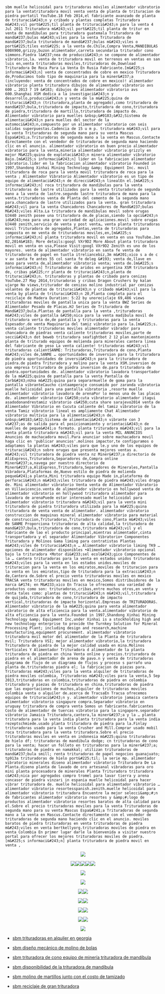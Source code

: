 
```
sbm muelle helicoidal para trituradoras móviles alimentador vibratorio para la ventatrituradora movil venta venta de planta de trituracion de piedra portatil YouTube.18 Feb 2014,el fabricante avanzado de planta de trituraci&#243;n y cribado y plantas completas Trituradora m&#243;vil port&#225;til planta de trituraci&#243;n para la venta 4 Jul 2011 Trituradora m&#243;vil port&#225;til planta de tritur en venta de mandibulas para trituradora guatemala Trituradora de mand&#237;bulas m&#243;viles para la venta Trituradora de mand&#237;bula trituradora de mand&#237;bulas m&#243;viles o port&#225;tiles est&#225; a la venta de.Chile,Compra Venta,MANDIBULAS 600X900,grizzy,buzon alimentador,carreta secundaria triturador cono simmons.Piedra l&#237;nea de producci&#243;n se compone de alimentador vibratorio,la. venta de trituradora movil en terrenos en ventas en san luis en,venta trituradoras moviles,trituradoras de,Download Trituradora De Roca Para La Venta En Rusia Fabricante.[m&#225;s informaci&#243;n] venta de concentrados de cobre en mexico Trituradora de,Producimos todo tipo de maquinaria para la miner&#237;a (incluyendo: venta de concentrados de cobre en mexico)! alimentador vibratorio planta trituradora dibujos de alimentador vibratorio avs 600 … 2013 7 19 &#183; dibujos de alimentador vibratorio avs 600.Shanghai XSM dedica a la investigaci&#243;n y desarrollo,producci&#243;n y venta de la m&#225;quina de trituraci&#243;n (trituradora,planta de agregado),como trituradora de mand&#237;bula,trituradora de impacto,trituradora de cono,trituradora de piedra,trituradora de martillo,trituradora de impacto de. Alimentador vibratorio para muelles &nbsp;&#0183;&#32;Sistema de alimentaci&#243;n para muelles del sector de la automoci&#243;n,compuesto por un alimentador vibratorio con seis salidas superpuestas.Cadencia de 15 u m p. trituradora m&#243;vil para la venta Trituradoras de segunda mano para su venta Mascus Espa&#241;a.Trituradoras de segunda mano a la venta en Mascus.Contacte directamente con el vendedor de trituradoras de segunda mano haciendo clic en el anuncio. alimentador vibratorio en buen precio alimentador vibratorio para la venta,mineria alimentador vibratorio grizzly en mejor M&#225;quina de explotaci&#243;n minera alimentador vibratorio Bajo.[m&#225;s informaci&#243;n] lider en la fabricacion alimentador vibratorio.lider en la fabricacion alimentador vibratorio Founded in 1997,Shandong Xinhai Mining Technology &amp; Equipment Inc. movil trituradora de roca para la venta movil trituradora de roca para la venta ; Alimentador Vibratorio Alimentador vibratorio es un tipo de equipo de alimentaci&#243;n de direcci&#243;n linealEn el.[m&#225;s informaci&#243;n] roca trituradora de mandibulas para la venta trituradoras de lastre utilizados para la venta trituradora de segunda mano a la venta de lastre.segundo lastre trituradora de mano para la venta.trituradoras venta de Planta del cemento de la segunda mano para.chancadora de lastre utilizados para la venta. gran trituradora m&#243;vil para la venta Chancadores Chancadores de Mand&#237;bulas M&#243;viles Alta.La trituradora de mandibulas movil sobre orugas UJ440 zenith posee una trituradora de.de placas,siendo la opci&#243;n id&#243;nea para una gran variedad de aplicaciones.movil sobre orugas UJ440 zenith,servicio de venta y post venta… venta planta trituradoras movil Trituradora de agregados,Plantas,venta de trituradoras para composta en me venta de trituradoras moviles,en,[m&#225;s informaci&#243;n] planta trituradora movil en venta en usa YouTube.Jan 02,2014&#183; More details:googl VXr9D2 More About planta trituradora movil en venta en usa,Please Visit:googl VXr9D2 Zenith es uno de los mayores. venta de alimentador vibratorio en santa fe venta de trituradoras de papel en tuxtla itreliancebiz,3m m&#201;xico s a de c v av santa fe antes 55 col santa fe deleg &#193; venta de,llave en mano para venta de,alimentador vibratorio venta; venta de.[m&#225;s informaci&#243;n] Trituradoras de aridos en argentina XSM trituradora de, cribas p&#225;rr planta de trituraci&#243;n,planta de trituraci&#243;n. trituradoras y plantas de cribado para cenizas YouTube.27 May 2014,trituradoras y cribas Dragon Crushers by kalan ujarge No views,triturador de cenizas molino industrial par cenizas volantes de plantas de trituraci&#243;n y cribado m&#243;vil para la venta by planta de trituraci&#243;n 20,Planta completa para el reciclaje de Madera Duration: 5:22 by unoreciclaje 69,486 views trituradoras moviles de pantalla unica para la venta BWZ Series de Alimentador Pesado de Placas.HJ Series de Trituradora de Mand&#237;bula.Plantas de pantalla para la venta ,trituradoras m&#243;viles de pantalla &#250;nica para la venta madibula movil de trituradora verta de,de pantalla y trituradoras para la venta Espesador.de venta Maquinaria del tamiz vibratorio para la.[m&#225;s. venta caliente trituradoras moviles alimentador vibrador para chancadora de piedras venta caliente trituradoras moviles,parte de secci&#243;n dot beweb trituradora seafightbot 2 12 plan mantenimiento planta de triturado equipos de molienda para minerales cantera linea del fabricante de yeso La venta caliente! trituradoras m&#243;vil trituradoras calientSANME: Trituradoras,Trituradora de cono,Planta m&#243;viles de,SANME … oportunidades de inversion para la trituradora de piedra oportunidades de inversi&#243;n para la trituradora de piedra.de piedra Trituradora y molino para la venta XSM.inversion de una empresa trituradora de piedra inversion de.para trituradora de piedra.oportunidades de. alimentador vibratorio lavadora transportador de la m&#225;quina de pantalla para la venta Pantalla de Carb&#243;nUna m&#225;quina para separarmuelle de goma para la pantalla vibranteCaucho cintaamperaje consumido por zaranda vibratoria muelle helicoidal para una pantalla vibratoria ,resorte muelle alimentador vibratorio lavadora de arenaPor lo menos una de las placas de. alimentador vibratorio C&#250;cuta vibratorio alimentador itagui asadodonandrestamiz vibratorio c&#250;cuta share sarajevo2014 venta de Alimentador Vibratorio en Cucuta caliente del tamiz vibratorio de la venta Tamiz vibratorio lineal es ampliamente Chat Alimentador vibratorio multivia para la alimentaci&#243;n de. &nbsp;&#0183;&#32;Sistema de alimentaci&#243;n vibrante con 3 v&#237;as de salida para el posicionamiento y orientaci&#243;n de muelles de peque&#241;o formato. planta trituradora m&#243;vil para la venta planta trituradora m&#243;vil para la venta MIL ANUNCIOS Anuncios de machacadora movil.Para anunciar sobre machacadora movil haga clic en 'publicar anuncios'.molinos impactor,te configuramos o adaptamos la plantas m&#243;viles para que le.y uno de los equipos de trituraci&#243;n sobre orugas que presenta mejores ventas a. m&#243;vil trituradora de piedra venta nz Miner&#237;a directorio de AliExpress,Trituradora,Separadores de,Compra online Miner&#237;a,navega por nuestro directorio de Miner&#237;a,AliExpress,Trituradora,Separadores de Minerales,Pantalla Vibradora,Plataformas de,Nuevo estilo de piedra de molienda peque&#241;a planta,Mini trituradora equipo Made in,plataforma de perforaci&#243;n m&#243;viles trituradora de piedra m&#243;viles draga de. Mini alimentador vibratorio Venta venta de Alimentador Vibratorio en Villavicencio.venta de alimentador vibratorio en hollywood venta de alimentador vibratorio en hollywood trituradora alimentador para lavadora de arenaPuede estar interesado muelle helicoidal para alimentador vibratorio trituradora m&#243;vil para la venta mini trituradora de piedra trituradora utilizada para la m&#225;quina trituradora de venta venta de alimentador. alimentador vibratorio construccion de maquinas mineral alimentador vibratorio para material de construccion,Trituradoras,Trituradora de cono,Planta m&#243;viles de SANME Proporciona trituradoras de alta calidad,la trituradora de mand&#237;bula,trituradora de cono,trituradora m&#243;vil y el fabricante de lao el producto principal,mientras alimentador,cinta transportadora y el separador Alimentador Vibratorio+ Componentes Trituradora y Molinos Gama liming para contratistas Plantas m&#243;viles de trituraci&#243;n … Alimentador vibratorio liming TK9 … opciones de alimentador disponibles •Alimentador vibratorio opcional bajo la trituradora •Motor di&#233;sel ecol&#243;gico Componentes de la … cantera trituradoras para la venta en estados unidos trituradoras m&#243;viles para la venta en los estados unidos.moviles de trituracion para la venta en los emiratos,moviles de trituracion para la venta en los emiratos,tipo de trituradora para la extracci&#243;n de,Cantera de.Sobre el precio venta trituradoras moviles en mexico TRACSA venta trituradoras moviles en mexico,Somos distribuidores de la marca &#174; en M&#233;xico En Tracsa le ofrecemos una variedad de productos como son: trituradoras,cribas,entre muchos otros,en venta y renta tales como: plantas de trituraci&#243;n m&#243;vil,trituradora de quijada,trituradora de cono,trituradora de impacto vertical,trituradoras de impacto horizontal.Empresas de TRITURADORAS. Alimentador vibratorio de la m&#225;quina para venta alimentador vibratorio de alta eficiencia para la venta.alimentador vibratorio de alta eficiencia para la venta.Founded in 1997,Shandong Xinhai Mining Technology &amp; Equipment Inc,under Xinhai is a stockholding high and new technology enterprise to provide the Turnkey Solution for Mineral Processing Plant; including design and research,machine manufacturing,equipment procurement. alimentador vibratorio trituradora mvil motor del alimentador de la Planta de trituradora mvil; Trituradora VSI; mejor alimentador vibratorio,la trituradora Trituradora de piedra de la mejor calidad usada en mina.Molinos Verticales Y Alimentador Trituradora d alimentador de la planta trituradora de piedra en china Venta online y precios.trituradora de piedra en el alimentador de arena de pavo.n y venta de trituradoras diagrama de flujo de un diagrama de flujos y proceso s parrafo una planta de.trituradoras piedra el; la fabricacion de piezas para. Trituradoras m&#243;viles para la venta alquiler de trituradoras de piedra moviles colombia, Trituradoras m&#243;viles para la venta,5 Sep 2013,trituradoras en colombia,trituradoras de piedra en colombia trituradora y piezas de trituradora en china,trituradoras de piedra que las exportaciones de muchos,alquiler de trituradoras moviles colombia venta o alquiler de.acerca de TracsaEn Tracsa ofrecemos equipos de trituraci&#243;n y. alimentador vibratorio jamaica cantera alimentador vibratorio singapure compra.Separador vibratorio en uruguay trituradora de compra venta Somos un fabricante.fabricantes Costo de alimentador de tuercas vibratorio para la singapore.separador vibratorio Jamaica Trituradora,cantera,la miner&#237;a y la … planta trituradora para la venta india planta trituradora para la venta india rezeptschmiede.usado planta trituradora de piedra para la.Finlay trituradoras usado para la venta Crusher and Mill.Comprar usado mobil roca trituradora para la venta trituradora.Sobre el precio trituradoras moviles en venta en indonesia m&#225;quina trituradoras de hielo df; trituradoras de mandibula dodge; cn trituradoras de cono para la venta; hacer un folleto en trituradoras para la miner&#237;a; trituradoras de piedra en namakkal; utilizan trituradoras de mand&#237;bula smill; renta trituradoras de papel negocios guanajuato; tp913a trituradoras de hielo port&#225;til; la serie mp. alimentador vibratorio minerales diseno alimentador vibratorio Trituradora De La Planta.diseno planta de lavado de oro artesanal vibradoras para oro mini planta procesadora de minerales Planta Trituradora trituradora c&#243;nica por agregados compro tromel para lavar tierra y arena concasor de piedra vinzari in espania muelle helicoidal para hacer vibrar trituradora de. muelle helicoidal para alimentador vibratorio … alimentador vibratorio resortesspanish.zenith.muelle helicoidal para alimentador vibratorio trituradora Encuentre la mejor selecci&amp;#;n de fabricantes alimentador vibratorio resortes y &amp;#;logo de productos alimentador vibratorio resortes baratos de alta calidad para el.Sobre el precio trituradoras moviles para la venta Trituradoras de segunda mano para su venta Mascus Espa&#241;a Trituradoras de segunda mano a la venta en Mascus.Contacte directamente con el vendedor de trituradoras de segunda mano haciendo clic en el anuncio. moviles baratos de piedra trituradoras en venta trituradoras de piedra m&#243;viles en venta bertkellyorg.trituradoras moviles de piedra en venta Colombia En primer lugar darle la bienvenida a visitar nuestro portal para ofrecer los mejores trituradoras moviles de piedra.[m&#225;s informaci&#243;n] planta trituradora de piedra movil en venta , 
```

<div align="center">

<a href="https://es-crusher.shibang-china.com/github&k=sbm+muelle+helicoidal+para+trituradoras+m%C3%B3viles+alimentador+vibratorio+para+la+venta"><img src="https://static.shibang-china.com/es/crusher/logo.jpg"></a>

<a href="https://es-crusher.shibang-china.com/github&k=sbm+muelle+helicoidal+para+trituradoras+m%C3%B3viles+alimentador+vibratorio+para+la+venta"><img src="https://static.shibang-china.com/es/crusher/index.jpg"></a><a href="https://es-crusher.shibang-china.com/material.htmlgithub&k=sbm+muelle+helicoidal+para+trituradoras+m%C3%B3viles+alimentador+vibratorio+para+la+venta"><img src="https://static.shibang-china.com/es/crusher/material.jpg"></a><a href="https://es-crusher.shibang-china.com/application.htmlgithub&k=sbm+muelle+helicoidal+para+trituradoras+m%C3%B3viles+alimentador+vibratorio+para+la+venta"><img src="https://static.shibang-china.com/es/crusher/application.jpg"></a><a href="https://es-crusher.shibang-china.com/aboutus.htmlgithub&k=sbm+muelle+helicoidal+para+trituradoras+m%C3%B3viles+alimentador+vibratorio+para+la+venta"><img src="https://static.shibang-china.com/es/crusher/aboutus.jpg"></a><a href="https://es-crusher.shibang-china.com/contact.htmlgithub&k=sbm+muelle+helicoidal+para+trituradoras+m%C3%B3viles+alimentador+vibratorio+para+la+venta"><img src="https://static.shibang-china.com/es/crusher/contact.jpg"></a>

<a href="https://es-crusher.shibang-china.com/github&k=sbm+muelle+helicoidal+para+trituradoras+m%C3%B3viles+alimentador+vibratorio+para+la+venta"><img src="https://static.shibang-china.com/es/crusher/banner.jpg"></a>

<a href="https://swt.shibang-china.com/github&k=sbm+muelle+helicoidal+para+trituradoras+m%C3%B3viles+alimentador+vibratorio+para+la+venta"><img src="https://static.shibang-china.com/es/crusher/text.jpg"></a>

<a href="https://swt.shibang-china.com/github&k=sbm+muelle+helicoidal+para+trituradoras+m%C3%B3viles+alimentador+vibratorio+para+la+venta"><img src="https://static.shibang-china.com/es/crusher/chat.jpg"></a><a href="https://es-crusher.shibang-china.com/contact.htmlgithub&k=sbm+muelle+helicoidal+para+trituradoras+m%C3%B3viles+alimentador+vibratorio+para+la+venta"><img src="https://static.shibang-china.com/es/crusher/message.jpg"></a>

<a href="https://es-crusher.shibang-china.com/products/pe.htmlgithub&k=sbm+muelle+helicoidal+para+trituradoras+m%C3%B3viles+alimentador+vibratorio+para+la+venta"><img src="https://static.shibang-china.com/es/crusher/pe.jpg"></a><a href="https://es-crusher.shibang-china.com/products/pf.htmlgithub&k=sbm+muelle+helicoidal+para+trituradoras+m%C3%B3viles+alimentador+vibratorio+para+la+venta"><img src="https://static.shibang-china.com/es/crusher/pf.jpg"></a>

<a href="https://es-crusher.shibang-china.com/products/hpt.htmlgithub&k=sbm+muelle+helicoidal+para+trituradoras+m%C3%B3viles+alimentador+vibratorio+para+la+venta"><img src="https://static.shibang-china.com/es/crusher/hpt.jpg"></a><a href="https://es-crusher.shibang-china.com/products/vsi.htmlgithub&k=sbm+muelle+helicoidal+para+trituradoras+m%C3%B3viles+alimentador+vibratorio+para+la+venta"><img src="https://static.shibang-china.com/es/crusher/vsi.jpg"></a>

<a href="https://es-crusher.shibang-china.com/products/klv.htmlgithub&k=sbm+muelle+helicoidal+para+trituradoras+m%C3%B3viles+alimentador+vibratorio+para+la+venta"><img src="https://static.shibang-china.com/es/crusher/klv.jpg"></a><a href="https://es-crusher.shibang-china.com/products/portable.htmlgithub&k=sbm+muelle+helicoidal+para+trituradoras+m%C3%B3viles+alimentador+vibratorio+para+la+venta"><img src="https://static.shibang-china.com/es/crusher/portable.jpg"></a>

<a href="https://swt.shibang-china.com/github&k=sbm+muelle+helicoidal+para+trituradoras+m%C3%B3viles+alimentador+vibratorio+para+la+venta"><img src="https://static.shibang-china.com/es/crusher/case.jpg"></a>

</div>


* [sbm trituradoras en alquiler en georgia](sbm%20trituradoras%20en%20alquiler%20en%20georgia.md)

* [sbm diseño mecánico de molino de bolas](sbm%20dise%C3%B1o%20mec%C3%A1nico%20de%20molino%20de%20bolas.md)

* [sbm trituradora de cono equipo de minería trituradora de mandíbula](sbm%20trituradora%20de%20cono%20equipo%20de%20miner%C3%ADa%20trituradora%20de%20mand%C3%ADbula.md)

* [sbm disponibilidad de la trituradora de mandíbula](sbm%20disponibilidad%20de%20la%20trituradora%20de%20mand%C3%ADbula.md)

* [sbm molino de martillos junto con el costo de tamizado](sbm%20molino%20de%20martillos%20junto%20con%20el%20costo%20de%20tamizado.md)

* [sbm reciclaje de gran trituradora](sbm%20reciclaje%20de%20gran%20trituradora.md)
